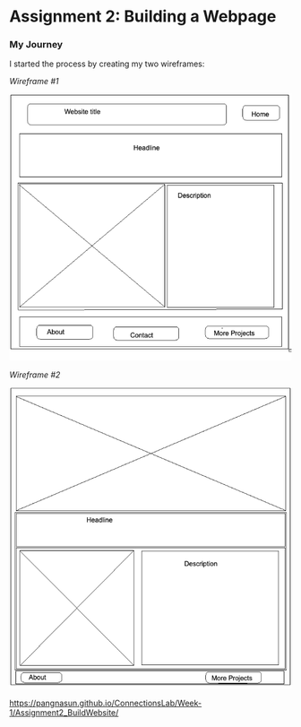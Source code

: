 # Assignment 2: Building a Webpage

### My Journey
I started the process by creating my two wireframes:

*Wireframe #1*

![Wireframe #1](wireframes/Wireframe1.png)


*Wireframe #2*

![Wireframe #1](wireframes/Wireframe2.png)



https://pangnasun.github.io/ConnectionsLab/Week-1/Assignment2_BuildWebsite/
